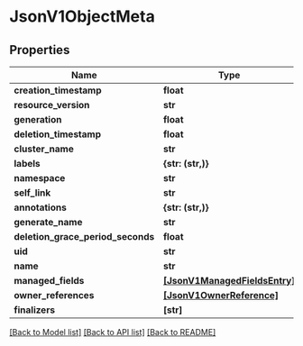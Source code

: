 # JsonV1ObjectMeta


## Properties
Name | Type | Description | Notes
------------ | ------------- | ------------- | -------------
**creation_timestamp** | **float** |  | [optional] 
**resource_version** | **str** |  | [optional] 
**generation** | **float** |  | [optional] 
**deletion_timestamp** | **float** |  | [optional] 
**cluster_name** | **str** |  | [optional] 
**labels** | **{str: (str,)}** |  | [optional] 
**namespace** | **str** |  | [optional] 
**self_link** | **str** |  | [optional] 
**annotations** | **{str: (str,)}** |  | [optional] 
**generate_name** | **str** |  | [optional] 
**deletion_grace_period_seconds** | **float** |  | [optional] 
**uid** | **str** |  | [optional] 
**name** | **str** |  | [optional] 
**managed_fields** | [**[JsonV1ManagedFieldsEntry]**](JsonV1ManagedFieldsEntry.md) |  | [optional] 
**owner_references** | [**[JsonV1OwnerReference]**](JsonV1OwnerReference.md) |  | [optional] 
**finalizers** | **[str]** |  | [optional] 

[[Back to Model list]](../README.md#documentation-for-models) [[Back to API list]](../README.md#documentation-for-api-endpoints) [[Back to README]](../README.md)


